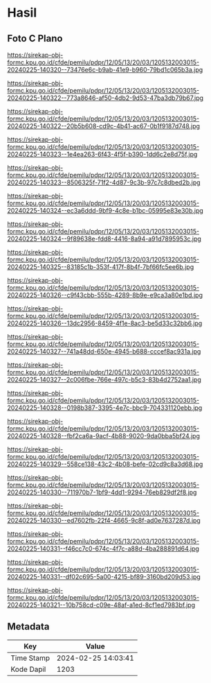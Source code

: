 # Hasil

## Foto C Plano

https://sirekap-obj-formc.kpu.go.id/cfde/pemilu/pdpr/12/05/13/20/03/1205132003015-20240225-140320--73476e6c-b9ab-41e9-b960-79bd1c065b3a.jpg

https://sirekap-obj-formc.kpu.go.id/cfde/pemilu/pdpr/12/05/13/20/03/1205132003015-20240225-140322--773a8646-af50-4db2-9d53-47ba3db79b67.jpg

https://sirekap-obj-formc.kpu.go.id/cfde/pemilu/pdpr/12/05/13/20/03/1205132003015-20240225-140322--20b5b608-cd9c-4b41-ac67-0b1f9187d748.jpg

https://sirekap-obj-formc.kpu.go.id/cfde/pemilu/pdpr/12/05/13/20/03/1205132003015-20240225-140323--1e4ea263-6f43-4f5f-b390-1dd6c2e8d75f.jpg

https://sirekap-obj-formc.kpu.go.id/cfde/pemilu/pdpr/12/05/13/20/03/1205132003015-20240225-140323--8506325f-71f2-4d87-9c3b-97c7c8dbed2b.jpg

https://sirekap-obj-formc.kpu.go.id/cfde/pemilu/pdpr/12/05/13/20/03/1205132003015-20240225-140324--ec3a6ddd-9bf9-4c8e-b1bc-05995e83e30b.jpg

https://sirekap-obj-formc.kpu.go.id/cfde/pemilu/pdpr/12/05/13/20/03/1205132003015-20240225-140324--9f89638e-fdd8-4416-8a94-a91d7895953c.jpg

https://sirekap-obj-formc.kpu.go.id/cfde/pemilu/pdpr/12/05/13/20/03/1205132003015-20240225-140325--83185c1b-353f-417f-8b4f-7bf66fc5ee6b.jpg

https://sirekap-obj-formc.kpu.go.id/cfde/pemilu/pdpr/12/05/13/20/03/1205132003015-20240225-140326--c9f43cbb-555b-4289-8b9e-e9ca3a80e1bd.jpg

https://sirekap-obj-formc.kpu.go.id/cfde/pemilu/pdpr/12/05/13/20/03/1205132003015-20240225-140326--13dc2956-8459-4f1e-8ac3-be5d33c32bb6.jpg

https://sirekap-obj-formc.kpu.go.id/cfde/pemilu/pdpr/12/05/13/20/03/1205132003015-20240225-140327--741a48dd-650e-4945-b688-cccef8ac931a.jpg

https://sirekap-obj-formc.kpu.go.id/cfde/pemilu/pdpr/12/05/13/20/03/1205132003015-20240225-140327--2c006fbe-766e-497c-b5c3-83b4d2752aa1.jpg

https://sirekap-obj-formc.kpu.go.id/cfde/pemilu/pdpr/12/05/13/20/03/1205132003015-20240225-140328--0198b387-3395-4e7c-bbc9-704331120ebb.jpg

https://sirekap-obj-formc.kpu.go.id/cfde/pemilu/pdpr/12/05/13/20/03/1205132003015-20240225-140328--fbf2ca6a-9acf-4b88-9020-9da0bba5bf24.jpg

https://sirekap-obj-formc.kpu.go.id/cfde/pemilu/pdpr/12/05/13/20/03/1205132003015-20240225-140329--558ce138-43c2-4b08-befe-02cd9c8a3d68.jpg

https://sirekap-obj-formc.kpu.go.id/cfde/pemilu/pdpr/12/05/13/20/03/1205132003015-20240225-140330--711970b7-1bf9-4dd1-9294-76eb829df2f8.jpg

https://sirekap-obj-formc.kpu.go.id/cfde/pemilu/pdpr/12/05/13/20/03/1205132003015-20240225-140330--ed7602fb-22f4-4665-9c8f-ad0e7637287d.jpg

https://sirekap-obj-formc.kpu.go.id/cfde/pemilu/pdpr/12/05/13/20/03/1205132003015-20240225-140331--f46cc7c0-674c-4f7c-a88d-4ba288891d64.jpg

https://sirekap-obj-formc.kpu.go.id/cfde/pemilu/pdpr/12/05/13/20/03/1205132003015-20240225-140331--df02c695-5a00-4215-bf89-3160bd209d53.jpg

https://sirekap-obj-formc.kpu.go.id/cfde/pemilu/pdpr/12/05/13/20/03/1205132003015-20240225-140321--10b758cd-c09e-48af-a1ed-8cf1ed7983bf.jpg


## Metadata

| Key        | Value               |
| ---------- | ------------------- |
| Time Stamp | 2024-02-25 14:03:41 |
| Kode Dapil | 1203                |



